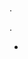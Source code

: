 # 

.

 [](https://compatibility.jeedom.com/index.php?v=d&p=home&search=&plugin=rfxcom)  [](https://doc.jeedom.com/es_ES/plugins/automation%20protocol/rfxcom/) .

- [](ematronics.volets.md)
